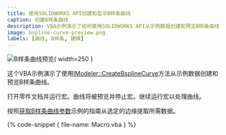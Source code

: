 ```yaml
---
title: 使用SOLIDWORKS API创建和显示B样条曲线
caption: 创建B样条曲线
description: VBA示例演示了如何使用SOLIDWORKS API从示例数据创建和预览B样条曲线
image: bspline-curve-preview.png
labels: [曲线, B样条, 建模]
---
```

![B样条曲线预览](bspline-curve-preview.png){ width=250 }

这个VBA示例演示了使用[IModeler::CreateBsplineCurve](https://help.solidworks.com/2012/English/api/sldworksapi/SolidWorks.Interop.sldworks~SolidWorks.Interop.sldworks.IModeler~CreateBsplineCurve.html)方法从示例数据创建和预览B样条曲线。

打开零件文档并运行宏。曲线将被预览并停止宏。继续运行宏以处理曲线。

按照[获取B样条曲线参数](/solidworks-api/geometry/get-bspline-parameters/)示例的指南从选定的边缘提取所需数据。

{% code-snippet { file-name: Macro.vba } %}